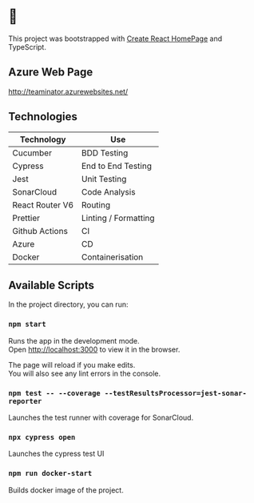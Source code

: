 # 🐄

This project was bootstrapped with [Create React HomePage](https://github.com/facebook/create-react-app) and TypeScript.

## Azure Web Page
http://teaminator.azurewebsites.net/


## Technologies

| Technology      | Use                  |
|-----------------|----------------------|
| Cucumber        | BDD Testing          |
| Cypress         | End to End Testing   |
| Jest            | Unit Testing         |
| SonarCloud      | Code Analysis        |
| React Router V6 | Routing              |
| Prettier        | Linting / Formatting |
| Github Actions  | CI                   |
| Azure           | CD                   |
| Docker          | Containerisation     |

## Available Scripts

In the project directory, you can run:

### `npm start`

Runs the app in the development mode.\
Open [http://localhost:3000](http://localhost:3000) to view it in the browser.

The page will reload if you make edits.\
You will also see any lint errors in the console.

### `npm test -- --coverage --testResultsProcessor=jest-sonar-reporter`

Launches the test runner with coverage for SonarCloud.

### `npx cypress open`

Launches the cypress test UI

### `npm run docker-start`

Builds docker image of the project.
